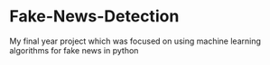 # Fake-News-Detection
My final year project which was focused on using machine learning algorithms for fake news in python
